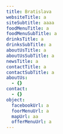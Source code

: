 ```yaml
---
title: Bratislava
websiteTitle: a
siteSubtitle: aaaa
foodMenuTitle: a
foodMenuSubTitle: a
drinksTitle: a
drinksSubTitle: a
aboutUsTitle: a
aboutUsSubTitle: a
newsTitle: a
contactTitle: a
contactSubTitle: a
aboutUs:
  - {}
contact:
  - {}
object:
  facebookUrl: a
  foorMenuUrl: a
  mapUrl: aa
  offerMenuUrl: a
---
```



